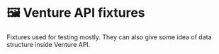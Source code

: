 🖼 Venture API fixtures
=======================

Fixtures used for testing mostly. They can also give some idea of data
structure inside Venture API.
